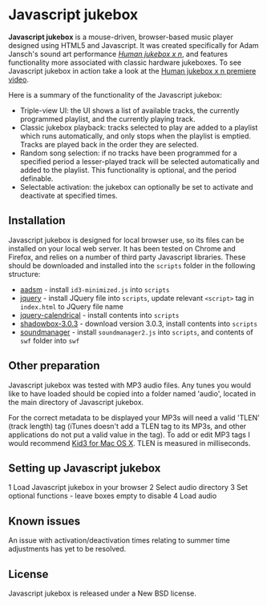 Javascript jukebox
==================

**Javascript jukebox** is a mouse-driven, browser-based music player designed using HTML5 and Javascript. It was created specifically for Adam Jansch's sound art performance *[Human jukebox x n](http://adamjansch.co.uk/works/human-jukebox-x-n/)*, and features functionality more associated with classic hardware jukeboxes. To see Javascript jukebox in action take a look at the [Human jukebox x n premiere video](http://www.vimeo.com/24568191).

Here is a summary of the functionality of the Javascript jukebox:

* Triple-view UI: the UI shows a list of available tracks, the currently programmed playlist, and the currently playing track.
* Classic jukebox playback: tracks selected to play are added to a playlist which runs automatically, and only stops when the playlist is emptied. Tracks are played back in the order they are selected.
* Random song selection: if no tracks have been programmed for a specified period a lesser-played track will be selected automatically and added to the playlist. This functionality is optional, and the period definable.
* Selectable activation: the jukebox can optionally be set to activate and deactivate at specified times.


Installation
------------

Javascript jukebox is designed for local browser use, so its files can be installed on your local web server. It has been tested on Chrome and Firefox, and relies on a number of third party Javascript libraries. These should be downloaded and installed into the `scripts` folder in the following structure:

* [aadsm](https://github.com/aadsm/JavaScript-ID3-Reader) - install `id3-minimized.js` into `scripts`
* [jquery](http://jquery.com/) - install JQuery file into `scripts`, update relevant `<script>` tag in `index.html` to JQuery file name
* [jquery-calendrical](http://plugins.jquery.com/project/calendrical) - install contents into `scripts`
* [shadowbox-3.0.3](http://www.shadowbox-js.com/) - download version 3.0.3,  install contents into `scripts`
* [soundmanager](https://github.com/scottschiller/SoundManager2) - install `soundmanager2.js` into `scripts`, and contents of `swf` folder into `swf`


Other preparation
-----------------

Javascript jukebox was tested with MP3 audio files. Any tunes you would like to have loaded should be copied into a folder named 'audio', located in the main directory of Javascript jukebox.

For the correct metadata to be displayed your MP3s will need a valid 'TLEN' (track length) tag (iTunes doesn't add a TLEN tag to its MP3s, and other applications do not put a valid value in the tag). To add or edit MP3 tags I would recommend [Kid3 for Mac OS X](http://kid3.sourceforge.net/). TLEN is measured in milliseconds.


Setting up Javascript jukebox
-----------------------------

1 Load Javascript jukebox in your browser
2 Select audio directory
3 Set optional functions - leave boxes empty to disable
4 Load audio


Known issues
------------

An issue with activation/deactivation times relating to summer time adjustments has yet to be resolved.


License
-------

Javascript jukebox is released under a New BSD license.